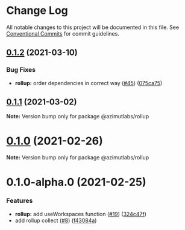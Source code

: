 # Change Log

All notable changes to this project will be documented in this file.
See [Conventional Commits](https://conventionalcommits.org) for commit guidelines.

## [0.1.2](https://github.com/azimutlabs/rollup/compare/@azimutlabs/rollup@0.1.1...@azimutlabs/rollup@0.1.2) (2021-03-10)


### Bug Fixes

* **rollup:** order dependencies in correct way ([#45](https://github.com/azimutlabs/rollup/issues/45)) ([075ca75](https://github.com/azimutlabs/rollup/commit/075ca754c9bb92415b400db82bed18044822d3f3))





## [0.1.1](https://github.com/azimutlabs/rollup/compare/@azimutlabs/rollup@0.1.0...@azimutlabs/rollup@0.1.1) (2021-03-02)

**Note:** Version bump only for package @azimutlabs/rollup





# [0.1.0](https://github.com/azimutlabs/rollup/compare/@azimutlabs/rollup@0.1.0-alpha.0...@azimutlabs/rollup@0.1.0) (2021-02-26)

**Note:** Version bump only for package @azimutlabs/rollup





# 0.1.0-alpha.0 (2021-02-25)


### Features

* **rollup:** add useWorkspaces function ([#19](https://github.com/azimutlabs/rollup/issues/19)) ([324c47f](https://github.com/azimutlabs/rollup/commit/324c47f1b60fe1a489950edbe1e39ff200af198f))
* add rollup collect ([#8](https://github.com/azimutlabs/rollup/issues/8)) ([f43084a](https://github.com/azimutlabs/rollup/commit/f43084a1501c3faeb12f155272a79fee835bb67a))
